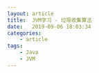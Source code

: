```yaml
---
layout: article
title:	JVM学习 - 垃圾收集算法
date:	2019-09-06 18:03:34
categories:
    - article
tags:
    - Java
    - JVM
---
```

